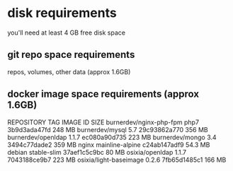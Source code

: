 # disk requirements
  you'll need at least 4 GB free disk space

## git repo space requirements
  repos, volumes, other data (approx 1.6GB)

## docker image space requirements (approx 1.6GB)

REPOSITORY                TAG                 IMAGE ID            SIZE
burnerdev/nginx-php-fpm   php7                3b9d3ada47fd        248 MB
burnerdev/mysql           5.7                 29c93862a770        356 MB
burnerdev/openldap        1.1.7               ec080a90d735        223 MB
burnerdev/mongo           3.4                 3494c77dade2        359 MB
nginx                     mainline-alpine     c24ab147adf9        54.3 MB
debian                    stable-slim         37aef1c5c9bc        80 MB
osixia/openldap           1.1.7               7043188ce9b7        223 MB
osixia/light-baseimage    0.2.6               7fb65d1485c1        166 MB
